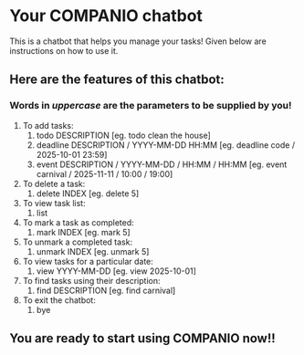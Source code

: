 # Your COMPANIO chatbot

This is a chatbot that helps you manage your tasks! Given below are instructions on how to use it.

## Here are the features of this chatbot:
### Words in _uppercase_ are the parameters to be supplied by you!

1. To add tasks:
   1. todo DESCRIPTION [eg. todo clean the house]
   2. deadline DESCRIPTION / YYYY-MM-DD HH:MM [eg. deadline code / 2025-10-01 23:59]
   3. event DESCRIPTION / YYYY-MM-DD / HH:MM / HH:MM [eg. event carnival / 2025-11-11 / 10:00 / 19:00]
2. To delete a task: 
   1. delete INDEX [eg. delete 5]
3. To view task list: 
   1. list
4. To mark a task as completed: 
   1. mark INDEX [eg. mark 5]
5. To unmark a completed task: 
   1. unmark INDEX [eg. unmark 5]
6. To view tasks for a particular date: 
   1. view YYYY-MM-DD [eg. view 2025-10-01]
7. To find tasks using their description:
   1. find DESCRIPTION [eg. find carnival]
8. To exit the chatbot:
   1. bye

## You are ready to start using COMPANIO now!! 
